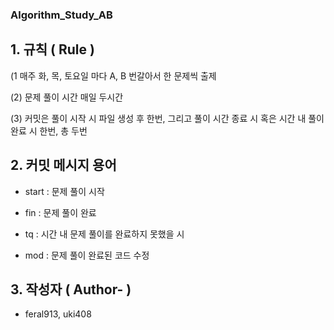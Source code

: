 ### Algorithm_Study_AB ###  

## 1. 규칙 ( Rule )
(1 매주 화, 목, 토요일 마다 A, B 번갈아서 한 문제씩 출제    

(2) 문제 풀이 시간 매일 두시간  

(3) 커밋은 풀이 시작 시 파일 생성 후 한번, 그리고 풀이 시간 종료 시 혹은 시간 내 풀이 완료 시 한번, 총 두번  

## 2. 커밋 메시지 용어   
- start : 문제 풀이 시작  

- fin : 문제 풀이 완료

- tq : 시간 내 문제 풀이를 완료하지 못했을 시

- mod : 문제 풀이 완료된 코드 수정

## 3. 작성자 ( Author- )
- feral913, uki408
